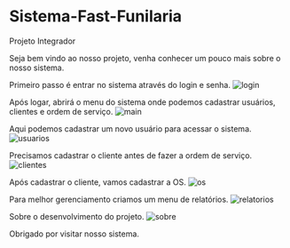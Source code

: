 # Sistema-Fast-Funilaria
Projeto Integrador


Seja bem vindo ao nosso projeto, venha conhecer um pouco mais sobre o nosso sistema.



Primeiro passo é entrar no sistema através do login e senha.
![login](https://github.com/lucasmcostaa/Sistema-Fast-Funilaria/assets/93685778/0000b15c-af2e-469f-a259-756f9a0119d0)


Após logar, abrirá o menu do sistema onde podemos cadastrar usuários, clientes e ordem de serviço.
![main](https://github.com/lucasmcostaa/Sistema-Fast-Funilaria/assets/93685778/7f6b000a-dbeb-41ad-8759-4ddd8a9783ae)


Aqui podemos cadastrar um novo usuário para acessar o sistema.
![usuarios](https://github.com/lucasmcostaa/Sistema-Fast-Funilaria/assets/93685778/f6eb4264-83a4-4218-87f5-29cd6d6a35c0)


Precisamos cadastrar o cliente antes de fazer a ordem de serviço.
![clientes](https://github.com/lucasmcostaa/Sistema-Fast-Funilaria/assets/93685778/778ec9de-231b-4201-8baf-52571bee2765)


Após cadastrar o cliente, vamos cadastrar a OS.
![os](https://github.com/lucasmcostaa/Sistema-Fast-Funilaria/assets/93685778/8ac4ef65-0722-406d-82ac-48bf68b6802f)


Para melhor gerenciamento criamos um menu de relatórios.
![relatorios](https://github.com/lucasmcostaa/Sistema-Fast-Funilaria/assets/93685778/9737709a-ce6f-4952-907b-34b553ba5505)


Sobre o desenvolvimento do projeto.
![sobre](https://github.com/lucasmcostaa/Sistema-Fast-Funilaria/assets/93685778/b0b6f5f3-d793-4b17-8ffe-a4f490d9bd7d)


Obrigado por visitar nosso sistema.






